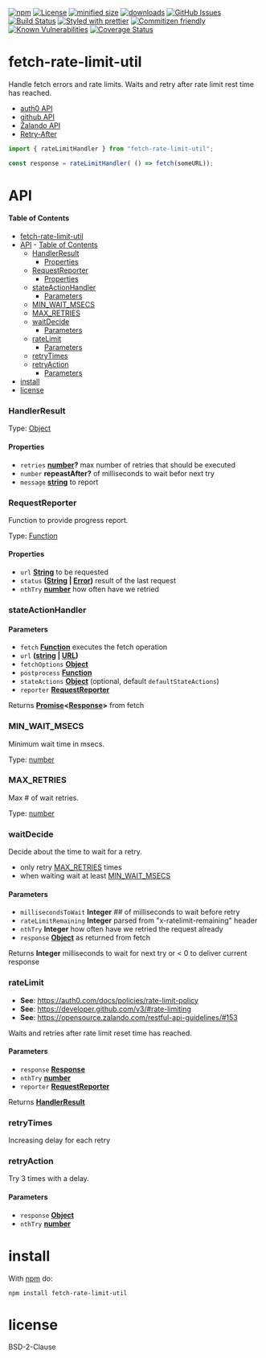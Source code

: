 [![npm](https://img.shields.io/npm/v/fetch-rate-limit-util.svg)](https://www.npmjs.com/package/fetch-rate-limit-util)
[![License](https://img.shields.io/badge/License-BSD%203--Clause-blue.svg)](https://opensource.org/licenses/BSD-3-Clause)
[![minified size](https://badgen.net/bundlephobia/min/fetch-rate-limit-util)](https://bundlephobia.com/result?p=fetch-rate-limit-util)
[![downloads](http://img.shields.io/npm/dm/fetch-rate-limit-util.svg?style=flat-square)](https://npmjs.org/package/fetch-rate-limit-util)
[![GitHub Issues](https://img.shields.io/github/issues/arlac77/fetch-rate-limit-util.svg?style=flat-square)](https://github.com/arlac77/fetch-rate-limit-util/issues)
[![Build Status](https://img.shields.io/endpoint.svg?url=https%3A%2F%2Factions-badge.atrox.dev%2Farlac77%2Ffetch-rate-limit-util%2Fbadge\&style=flat)](https://actions-badge.atrox.dev/arlac77/fetch-rate-limit-util/goto)
[![Styled with prettier](https://img.shields.io/badge/styled_with-prettier-ff69b4.svg)](https://github.com/prettier/prettier)
[![Commitizen friendly](https://img.shields.io/badge/commitizen-friendly-brightgreen.svg)](http://commitizen.github.io/cz-cli/)
[![Known Vulnerabilities](https://snyk.io/test/github/arlac77/fetch-rate-limit-util/badge.svg)](https://snyk.io/test/github/arlac77/fetch-rate-limit-util)
[![Coverage Status](https://coveralls.io/repos/arlac77/fetch-rate-limit-util/badge.svg)](https://coveralls.io/github/arlac77/fetch-rate-limit-util)

# fetch-rate-limit-util

Handle fetch errors and rate limits.
Waits and retry after rate limit rest time has reached.

*   [auth0 API](https://auth0.com/docs/policies/rate-limit-policy)
*   [github API](https://developer.github.com/v3/#rate-limiting)
*   [Zalando API](https://opensource.zalando.com/restful-api-guidelines/#153)
*   [Retry-After](https://developer.mozilla.org/en-US/docs/Web/HTTP/Headers/Retry-After)
  
```js
import { rateLimitHandler } from "fetch-rate-limit-util";

const response = rateLimitHandler( () => fetch(someURL));
```

# API

<!-- Generated by documentation.js. Update this documentation by updating the source code. -->

#### Table of Contents

- [fetch-rate-limit-util](#fetch-rate-limit-util)
- [API](#api)
      - [Table of Contents](#table-of-contents)
    - [HandlerResult](#handlerresult)
      - [Properties](#properties)
    - [RequestReporter](#requestreporter)
      - [Properties](#properties-1)
    - [stateActionHandler](#stateactionhandler)
      - [Parameters](#parameters)
    - [MIN_WAIT_MSECS](#min_wait_msecs)
    - [MAX_RETRIES](#max_retries)
    - [waitDecide](#waitdecide)
      - [Parameters](#parameters-1)
    - [rateLimit](#ratelimit)
      - [Parameters](#parameters-2)
    - [retryTimes](#retrytimes)
    - [retryAction](#retryaction)
      - [Parameters](#parameters-3)
- [install](#install)
- [license](#license)

### HandlerResult

Type: [Object](https://developer.mozilla.org/docs/Web/JavaScript/Reference/Global_Objects/Object)

#### Properties

*   `retries` **[number](https://developer.mozilla.org/docs/Web/JavaScript/Reference/Global_Objects/Number)?** max number of retries that should be executed
*   `number` **repeastAfter?** of milliseconds to wait befor next try
*   `message` **[string](https://developer.mozilla.org/docs/Web/JavaScript/Reference/Global_Objects/String)** to report

### RequestReporter

Function to provide progress report.

Type: [Function](https://developer.mozilla.org/docs/Web/JavaScript/Reference/Statements/function)

#### Properties

*   `url` **[String](https://developer.mozilla.org/docs/Web/JavaScript/Reference/Global_Objects/String)** to be requested
*   `status` **([String](https://developer.mozilla.org/docs/Web/JavaScript/Reference/Global_Objects/String) | [Error](https://developer.mozilla.org/docs/Web/JavaScript/Reference/Global_Objects/Error))** result of the last request
*   `nthTry` **[number](https://developer.mozilla.org/docs/Web/JavaScript/Reference/Global_Objects/Number)** how often have we retried

### stateActionHandler

#### Parameters

*   `fetch` **[Function](https://developer.mozilla.org/docs/Web/JavaScript/Reference/Statements/function)** executes the fetch operation
*   `url` **([string](https://developer.mozilla.org/docs/Web/JavaScript/Reference/Global_Objects/String) | [URL](https://developer.mozilla.org/docs/Web/API/URL/URL))** 
*   `fetchOptions` **[Object](https://developer.mozilla.org/docs/Web/JavaScript/Reference/Global_Objects/Object)** 
*   `postprocess` **[Function](https://developer.mozilla.org/docs/Web/JavaScript/Reference/Statements/function)** 
*   `stateActions` **[Object](https://developer.mozilla.org/docs/Web/JavaScript/Reference/Global_Objects/Object)**  (optional, default `defaultStateActions`)
*   `reporter` **[RequestReporter](#requestreporter)** 

Returns **[Promise](https://developer.mozilla.org/docs/Web/JavaScript/Reference/Global_Objects/Promise)<[Response](https://developer.mozilla.org/docs/Web/Guide/HTML/HTML5)>** from fetch

### MIN_WAIT_MSECS

Minimum wait time in msecs.

Type: [number](https://developer.mozilla.org/docs/Web/JavaScript/Reference/Global_Objects/Number)

### MAX_RETRIES

Max # of wait retries.

Type: [number](https://developer.mozilla.org/docs/Web/JavaScript/Reference/Global_Objects/Number)

### waitDecide

Decide about the time to wait for a retry.

*   only retry [MAX_RETRIES](#max_retries) times
*   when waiting wait at least [MIN_WAIT_MSECS](#min_wait_msecs)

#### Parameters

*   `millisecondsToWait` **Integer** ## of milliseconds to wait before retry
*   `rateLimitRemaining` **Integer** parsed from "x-ratelimit-remaining" header
*   `nthTry` **Integer** how often have we retried the request already
*   `response` **[Object](https://developer.mozilla.org/docs/Web/JavaScript/Reference/Global_Objects/Object)** as returned from fetch

Returns **Integer** milliseconds to wait for next try or < 0 to deliver current response

### rateLimit

*   **See**: <https://auth0.com/docs/policies/rate-limit-policy>
*   **See**: <https://developer.github.com/v3/#rate-limiting>
*   **See**: <https://opensource.zalando.com/restful-api-guidelines/#153>

Waits and retries after rate limit reset time has reached.

#### Parameters

*   `response` **[Response](https://developer.mozilla.org/docs/Web/Guide/HTML/HTML5)** 
*   `nthTry` **[number](https://developer.mozilla.org/docs/Web/JavaScript/Reference/Global_Objects/Number)** 
*   `reporter` **[RequestReporter](#requestreporter)** 

Returns **[HandlerResult](#handlerresult)** 

### retryTimes

Increasing delay for each retry

### retryAction

Try 3 times with a delay.

#### Parameters

*   `response` **[Object](https://developer.mozilla.org/docs/Web/JavaScript/Reference/Global_Objects/Object)** 
*   `nthTry` **[number](https://developer.mozilla.org/docs/Web/JavaScript/Reference/Global_Objects/Number)** 

# install

With [npm](http://npmjs.org) do:

```shell
npm install fetch-rate-limit-util
```

# license

BSD-2-Clause

